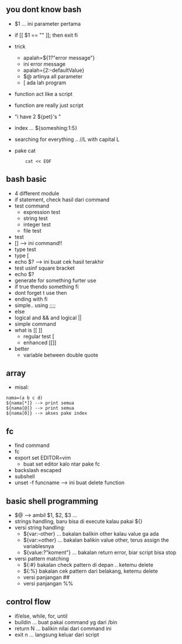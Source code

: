 ## you dont know bash
- $1 ... ini parameter pertama
- if [[ $1 == "" ]]; then
    exit
fi

- trick
    - apalah=${1?"error message"}
    - ini error message
    - apalah={2:-defaultValue}
    - $@ artinya all parameter
    - [  ada lah program
- function act like a script
- function are really just script
- "i have 2 ${pet}'s "
- index ... ${someshing:1:5}
- searching for everything .. //L with capital L
- pake cat 
    ```
        cat << EOF 
    ```

## bash basic
- 4 different module
- if statement, check hasil dari command
- test command
    - expression test
    - string test
    - integer test
    - file test
 - test
 - [] --> ini command!!
 - type test
 - type [
 - echo $? --> ini buat cek hasil terakhir
- test usinf square bracket
- echo $?
- generate for something furter use
- if true thendo something fi
- dont forget t use then
- ending with fi
- simple.. using ;;;;
- else
- logical and && and logical ||
- simple command
- what is [[ ]]
    - regular test [
    - enhanced [[]]
- better 
    - variable between double quote

## array
- misal:
```
nama=(a b c d)
${nama[*]} --> print semua
${nama[@]} --> print semua
${nama[0]} --> akses pake index
``` 

## fc
- find command
- fc
- export set EDITOR=vim
    - buat set editor kalo ntar pake fc
- backslash escaped
- subshell
- unset -f funcname --> ini buat delete function

## basic shell programming
- $@ --> ambil $1, $2, $3 ...
- strings handling, baru bisa di execute kalau pakai ${}
- versi string handling:
    - ${var:-other} ... bakalan balikin other kalau value ga ada
    - ${var:=other} ... bakalan balikin value other, terus assign the variablesnya
    - ${value:?"koment"} ... bakalan return error, biar script bisa stop
- versi pattern matching
    - ${:#} bakalan check pattern di depan .. ketemu delete
    - ${:%} bakalan cek pattern dari belakang, ketemu delete
    - versi panjangan ##
    - versi panjangan %%

## control flow
- if/else, while, for, until
- buildin ... buat pakai command yg dari /bin
- return N ... balikin nilai dari command ini
- exit n ... langsung keluar dari script